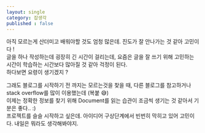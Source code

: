 ```yaml
---
layout: single
category: 잡생각
published : false
---
```


아직 모르는게 산더미고 배워야할 것도 엄청 많은데. 진도가 잘 안나가는 것 같아 고민이다 !   
글을 하나 작성하는데 굉장히 긴 시간이 걸리는데, 요즘은 글을 잘 쓰기 위해 고민하는 시간이 학습하는 시간보다 많아질 것 같아 걱정이 된다.   
하다보면 요령이 생기겠지 ?  

그래도 블로그를 시작하기 전 까지는 모르는것을 찾을 때, 다른 블로그를 참고하거나 stack overflow를 많이 이용했는데 (복붙 :sweat_smile:)  
이제는 정확한 정보를 찾기 위해 Document를 읽는 습관이 조금씩 생기는 것 같아서 기분은 좋다.. :)  
프로젝트를 슬슬 시작하고 싶은데. 아이디어 구상단계에서 빈번히 막히고 있어 고민이다. 내일은 뭐라도 생각해봐야지.

